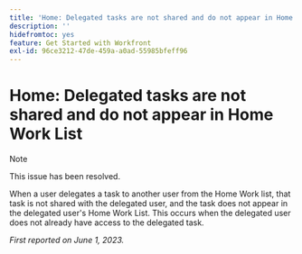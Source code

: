 ```yaml
---
title: 'Home: Delegated tasks are not shared and do not appear in Home Work List'
description: ''
hidefromtoc: yes
feature: Get Started with Workfront
exl-id: 96ce3212-47de-459a-a0ad-55985bfeff96
---
```

# Home: Delegated tasks are not shared and do not appear in Home Work List

>[!NOTE]
>
>This issue has been resolved.

When a user delegates a task to another user from the Home Work list, that task is not shared with the delegated user, and the task does not appear in the delegated user's Home Work List. This occurs when the delegated user does not already have access to the delegated task.

_First reported on June 1, 2023._

